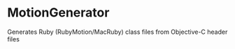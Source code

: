 MotionGenerator
===============

Generates Ruby (RubyMotion/MacRuby) class files from Objective-C header files